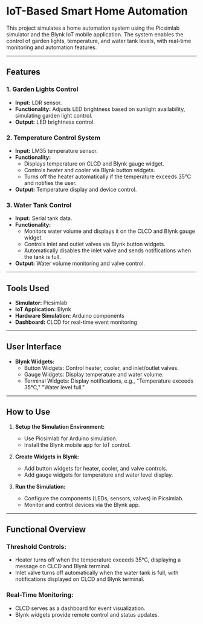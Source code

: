 
# IoT-Based Smart Home Automation 

This project simulates a home automation system using the Picsimlab simulator and the Blynk IoT mobile application. The system enables the control of garden lights, temperature, and water tank levels, with real-time monitoring and automation features.

---

## Features

### **1. Garden Lights Control**  
- **Input:** LDR sensor.  
- **Functionality:** Adjusts LED brightness based on sunlight availability, simulating garden light control.  
- **Output:** LED brightness control.  

### **2. Temperature Control System**  
- **Input:** LM35 temperature sensor.  
- **Functionality:**  
  - Displays temperature on CLCD and Blynk gauge widget.  
  - Controls heater and cooler via Blynk button widgets.  
  - Turns off the heater automatically if the temperature exceeds 35°C and notifies the user.  
- **Output:** Temperature display and device control.  

### **3. Water Tank Control**  
- **Input:** Serial tank data.  
- **Functionality:**  
  - Monitors water volume and displays it on the CLCD and Blynk gauge widget.  
  - Controls inlet and outlet valves via Blynk button widgets.  
  - Automatically disables the inlet valve and sends notifications when the tank is full.  
- **Output:** Water volume monitoring and valve control.  

---

## Tools Used

- **Simulator:** Picsimlab  
- **IoT Application:** Blynk  
- **Hardware Simulation:** Arduino components  
- **Dashboard:** CLCD for real-time event monitoring  

---

## User Interface

- **Blynk Widgets:**  
  - Button Widgets: Control heater, cooler, and inlet/outlet valves.  
  - Gauge Widgets: Display temperature and water volume.  
  - Terminal Widgets: Display notifications, e.g., "Temperature exceeds 35°C," "Water level full."  

---

## How to Use

1. **Setup the Simulation Environment:**  
   - Use Picsimlab for Arduino simulation.  
   - Install the Blynk mobile app for IoT control.

2. **Create Widgets in Blynk:**  
   - Add button widgets for heater, cooler, and valve controls.  
   - Add gauge widgets for temperature and water level display.

3. **Run the Simulation:**  
   - Configure the components (LEDs, sensors, valves) in Picsimlab.  
   - Monitor and control devices via the Blynk app.

---

## Functional Overview

### **Threshold Controls:**  
- Heater turns off when the temperature exceeds 35°C, displaying a message on CLCD and Blynk terminal.  
- Inlet valve turns off automatically when the water tank is full, with notifications displayed on CLCD and Blynk terminal.  

### **Real-Time Monitoring:**  
- CLCD serves as a dashboard for event visualization.  
- Blynk widgets provide remote control and status updates.  

